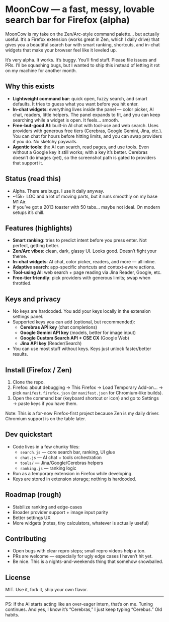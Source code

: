 # MoonCow — a fast, messy, lovable search bar for Firefox (alpha)

MoonCow is my take on the Zen/Arc-style command palette… but actually useful. It’s a Firefox extension (works great in Zen, which I daily drive) that gives you a beautiful search bar with smart ranking, shortcuts, and in-chat widgets that make your browser feel like it leveled up.

It’s very alpha. It works. It’s buggy. You’ll find stuff. Please file issues and PRs. I’ll be squashing bugs, but I wanted to ship this instead of letting it rot on my machine for another month.

## Why this exists
- **Lightweight command bar**: quick open, fuzzy search, and smart defaults. It tries to guess what you want before you hit enter.
- **In-chat widgets**: everything lives inside the panel — color picker, AI chat, readers, little helpers. The panel expands to fit, and you can keep searching while a widget is open. It feels… smooth.
- **Free-but-good AI**: built-in AI chat with tool-use and web search. Uses providers with generous free tiers (Cerebras, Google Gemini, Jina, etc.). You can chat for hours before hitting limits, and you can swap providers if you do. No sketchy paywalls.
- **Agentic tools**: the AI can search, read pages, and use tools. Even without a Google key it still works; with a key it’s better. Cerebras doesn’t do images (yet), so the screenshot path is gated to providers that support it.

## Status (read this)
- Alpha. There are bugs. I use it daily anyway.
- ~15k+ LOC and a lot of moving parts, but it runs smoothly on my base M1 Air.
- If you’ve got a 2013 toaster with 50 tabs… maybe not ideal. On modern setups it’s chill.

## Features (highlights)
- **Smart ranking**: tries to predict intent before you press enter. Not perfect, getting better.
- **Zen/Arc vibes**: clean, dark, glassy UI. Looks good. Doesn’t fight your theme.
- **In-chat widgets**: AI chat, color picker, readers, and more — all inline.
- **Adaptive search**: app-specific shortcuts and context-aware actions.
- **Tool-using AI**: web search + page reading via Jina Reader, Google, etc.
- **Free-tier friendly**: pick providers with generous limits; swap when throttled.

## Keys and privacy
- No keys are hardcoded. You add your keys locally in the extension settings panel.
- Supported keys you can add (optional, but recommended):
  - **Cerebras API key** (chat completions)
  - **Google Gemini API key** (models, better for image input)
  - **Google Custom Search API + CSE CX** (Google Web)
  - **Jina API key** (Reader/Search)
- You can use most stuff without keys. Keys just unlock faster/better results.

## Install (Firefox / Zen)
1. Clone the repo.
2. Firefox: about:debugging → This Firefox → Load Temporary Add-on… → pick `manifest.firefox.json` (or `manifest.json` for Chromium-like builds).
3. Open the command bar (keyboard shortcut or icon) and go to Settings → paste keys if you have them.

Note: This is a for-now Firefox-first project because Zen is my daily driver. Chromium support is on the table later.

## Dev quickstart
- Code lives in a few chunky files:
  - `search.js` — core search bar, ranking, UI glue
  - `chat.js` — AI chat + tools orchestration
  - `tools/` — Jina/Google/Cerebras helpers
  - `ranking.js` — ranking logic
- Run as a temporary extension in Firefox while developing.
- Keys are stored in extension storage; nothing is hardcoded.

## Roadmap (rough)
- Stabilize ranking and edge-cases
- Broader provider support + image input parity
- Better settings UX
- More widgets (notes, tiny calculators, whatever is actually useful)

## Contributing
- Open bugs with clear repro steps; small repro videos help a ton.
- PRs are welcome — especially for ugly edge cases I haven’t hit yet.
- Be nice. This is a nights-and-weekends thing that somehow snowballed.

## License
MIT. Use it, fork it, ship your own flavor.

---

PS: If the AI starts acting like an over-eager intern, that’s on me. Tuning continues. And yes, I know it’s “Cerebras,” I just keep typing “Cerebus.” Old habits.
